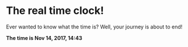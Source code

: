 # The real time clock!

Ever wanted to know what the time is? Well, your journey is about to end!

**The time is Nov 14, 2017, 14:43**